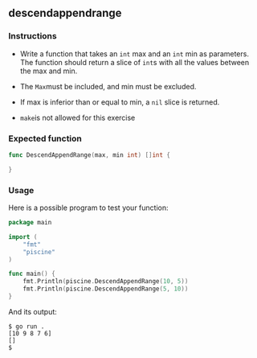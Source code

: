 ## descendappendrange

### Instructions

- Write a function that takes an `int` max and an `int` min as parameters. The function should return a slice of `int`s with all the values between the max and min.

- The `Max`must be included, and min must be excluded.

- If max is inferior than or equal to min, a `nil` slice is returned.

- `make`is not allowed for this exercise

### Expected function

```go
func DescendAppendRange(max, min int) []int {

}
```

### Usage

Here is a possible program to test your function:

```go
package main

import (
	"fmt"
	"piscine"
)

func main() {
	fmt.Println(piscine.DescendAppendRange(10, 5))
	fmt.Println(piscine.DescendAppendRange(5, 10))
}
```

And its output:

```console
$ go run .
[10 9 8 7 6]
[]
$
```

